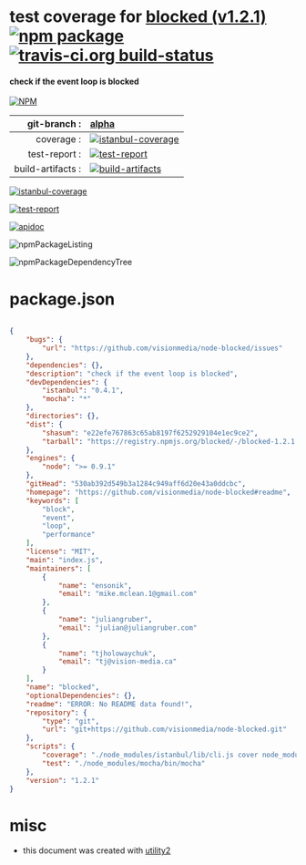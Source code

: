 # test coverage for  [blocked (v1.2.1)](https://github.com/visionmedia/node-blocked#readme)  [![npm package](https://img.shields.io/npm/v/npmtest-blocked.svg?style=flat-square)](https://www.npmjs.org/package/npmtest-blocked) [![travis-ci.org build-status](https://api.travis-ci.org/npmtest/node-npmtest-blocked.svg)](https://travis-ci.org/npmtest/node-npmtest-blocked)
#### check if the event loop is blocked

[![NPM](https://nodei.co/npm/blocked.png?downloads=true)](https://www.npmjs.com/package/blocked)

| git-branch : | [alpha](https://github.com/npmtest/node-npmtest-blocked/tree/alpha)|
|--:|:--|
| coverage : | [![istanbul-coverage](https://npmtest.github.io/node-npmtest-blocked/build/coverage.badge.svg)](https://npmtest.github.io/node-npmtest-blocked/build/coverage.html/index.html)|
| test-report : | [![test-report](https://npmtest.github.io/node-npmtest-blocked/build/test-report.badge.svg)](https://npmtest.github.io/node-npmtest-blocked/build/test-report.html)|
| build-artifacts : | [![build-artifacts](https://npmtest.github.io/node-npmtest-blocked/glyphicons_144_folder_open.png)](https://github.com/npmtest/node-npmtest-blocked/tree/gh-pages/build)|

[![istanbul-coverage](https://npmtest.github.io/node-npmtest-blocked/build/screenCapture.buildCustomOrg.browser.coverage.html.png)](https://npmtest.github.io/node-npmtest-blocked/build/coverage.html/index.html)

[![test-report](https://npmtest.github.io/node-npmtest-blocked/build/screenCapture.buildCustomOrg.browser.%252Fhome%252Ftravis%252Fbuild%252Fnpmtest%252Fnode-npmtest-blocked%252Ftmp%252Fbuild%252Ftest-report.html.png)](https://npmtest.github.io/node-npmtest-blocked/build/test-report.html)

[![apidoc](https://npmdoc.github.io/node-npmdoc-blocked/build/screenCapture.buildApidoc.browser.%252Fhome%252Ftravis%252Fbuild%252Fnpmdoc%252Fnode-npmdoc-blocked%252Ftmp%252Fbuild%252Fapidoc.html.png)](https://npmdoc.github.io/node-npmdoc-blocked/build/apidoc.html)

![npmPackageListing](https://npmtest.github.io/node-npmtest-blocked/build/screenCapture.npmPackageListing.svg)

![npmPackageDependencyTree](https://npmtest.github.io/node-npmtest-blocked/build/screenCapture.npmPackageDependencyTree.svg)



# package.json

```json

{
    "bugs": {
        "url": "https://github.com/visionmedia/node-blocked/issues"
    },
    "dependencies": {},
    "description": "check if the event loop is blocked",
    "devDependencies": {
        "istanbul": "0.4.1",
        "mocha": "*"
    },
    "directories": {},
    "dist": {
        "shasum": "e22efe767863c65ab8197f6252929104e1ec9ce2",
        "tarball": "https://registry.npmjs.org/blocked/-/blocked-1.2.1.tgz"
    },
    "engines": {
        "node": ">= 0.9.1"
    },
    "gitHead": "530ab392d549b3a1284c949aff6d20e43a0ddcbc",
    "homepage": "https://github.com/visionmedia/node-blocked#readme",
    "keywords": [
        "block",
        "event",
        "loop",
        "performance"
    ],
    "license": "MIT",
    "main": "index.js",
    "maintainers": [
        {
            "name": "ensonik",
            "email": "mike.mclean.1@gmail.com"
        },
        {
            "name": "juliangruber",
            "email": "julian@juliangruber.com"
        },
        {
            "name": "tjholowaychuk",
            "email": "tj@vision-media.ca"
        }
    ],
    "name": "blocked",
    "optionalDependencies": {},
    "readme": "ERROR: No README data found!",
    "repository": {
        "type": "git",
        "url": "git+https://github.com/visionmedia/node-blocked.git"
    },
    "scripts": {
        "coverage": "./node_modules/istanbul/lib/cli.js cover node_modules/mocha/bin/_mocha -- 'test.js'",
        "test": "./node_modules/mocha/bin/mocha"
    },
    "version": "1.2.1"
}
```



# misc
- this document was created with [utility2](https://github.com/kaizhu256/node-utility2)

